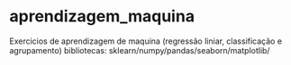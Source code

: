 # aprendizagem_maquina
Exercicios de aprendizagem de maquina (regressão liniar, classificação e agrupamento)
bibliotecas: sklearn/numpy/pandas/seaborn/matplotlib/
